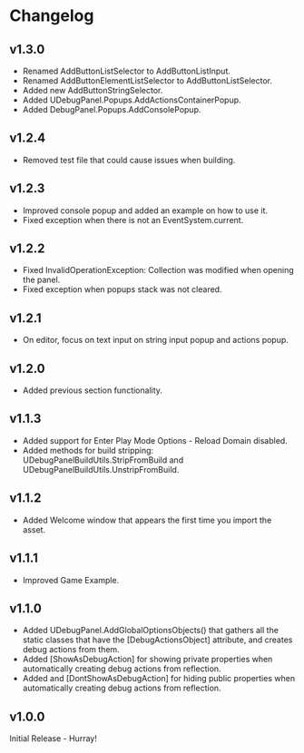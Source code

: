 # Changelog

## v1.3.0
- Renamed AddButtonListSelector to AddButtonListInput.
- Renamed AddButtonElementListSelector to AddButtonListSelector.
- Added new AddButtonStringSelector. 
- Added UDebugPanel.Popups.AddActionsContainerPopup.
- Added DebugPanel.Popups.AddConsolePopup.

## v1.2.4
- Removed test file that could cause issues when building.

## v1.2.3
- Improved console popup and added an example on how to use it.
- Fixed exception when there is not an EventSystem.current.

## v1.2.2
- Fixed InvalidOperationException: Collection was modified when opening the panel.
- Fixed exception when popups stack was not cleared.

## v1.2.1
- On editor, focus on text input on string input popup and actions popup.

## v1.2.0
- Added previous section functionality.

## v1.1.3
- Added support for Enter Play Mode Options - Reload Domain disabled.
- Added methods for build stripping: UDebugPanelBuildUtils.StripFromBuild and UDebugPanelBuildUtils.UnstripFromBuild.

## v1.1.2
- Added Welcome window that appears the first time you import the asset.

## v1.1.1 
- Improved Game Example.

## v1.1.0
- Added UDebugPanel.AddGlobalOptionsObjects() that gathers all the static classes that have the [DebugActionsObject] attribute, and creates debug actions from them.
- Added [ShowAsDebugAction] for showing private properties when automatically creating debug actions from reflection.
- Added and [DontShowAsDebugAction] for hiding public properties when automatically creating debug actions from reflection.

## v1.0.0
Initial Release - Hurray!

